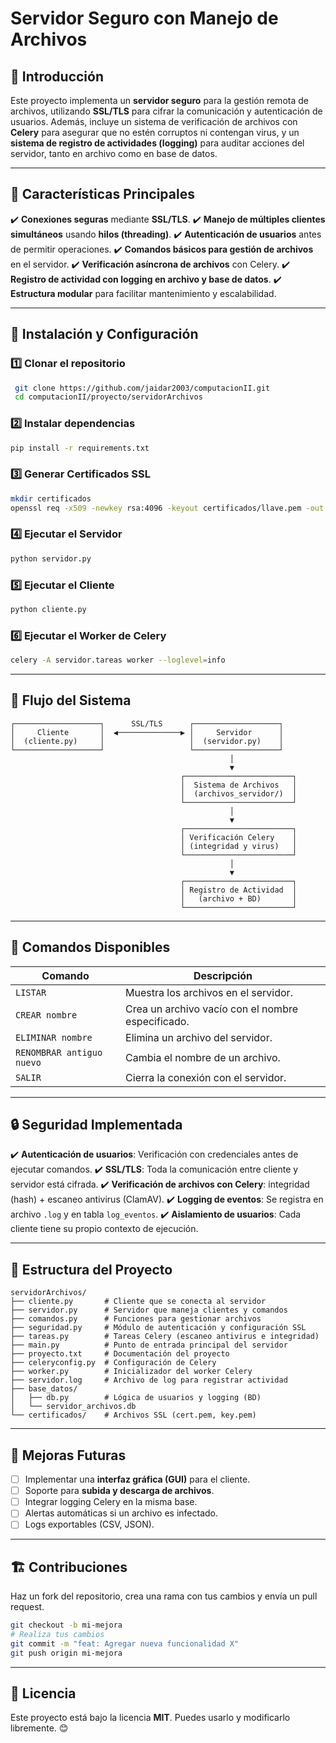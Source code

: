 # Servidor Seguro con Manejo de Archivos

## 📌 Introducción

Este proyecto implementa un **servidor seguro** para la gestión remota de archivos, utilizando **SSL/TLS** para cifrar la comunicación y autenticación de usuarios. Además, incluye un sistema de verificación de archivos con **Celery** para asegurar que no estén corruptos ni contengan virus, y un **sistema de registro de actividades (logging)** para auditar acciones del servidor, tanto en archivo como en base de datos.

---

## 🚀 Características Principales

✔️ **Conexiones seguras** mediante **SSL/TLS**.
✔️ **Manejo de múltiples clientes simultáneos** usando **hilos (threading)**.
✔️ **Autenticación de usuarios** antes de permitir operaciones.
✔️ **Comandos básicos para gestión de archivos** en el servidor.
✔️ **Verificación asíncrona de archivos** con Celery.
✔️ **Registro de actividad con logging en archivo y base de datos**.
✔️ **Estructura modular** para facilitar mantenimiento y escalabilidad.

---

## 🔧 Instalación y Configuración

### 1️⃣ **Clonar el repositorio**

```bash
 git clone https://github.com/jaidar2003/computacionII.git
 cd computacionII/proyecto/servidorArchivos
```

### 2️⃣ **Instalar dependencias**

```bash
pip install -r requirements.txt
```

### 3️⃣ **Generar Certificados SSL**

```bash
mkdir certificados
openssl req -x509 -newkey rsa:4096 -keyout certificados/llave.pem -out certificados/certificado.pem -days 365 -nodes
```

### 4️⃣ **Ejecutar el Servidor**

```bash
python servidor.py
```

### 5️⃣ **Ejecutar el Cliente**

```bash
python cliente.py
```

### 6️⃣ **Ejecutar el Worker de Celery**

```bash
celery -A servidor.tareas worker --loglevel=info
```

---

## 🔄 Flujo del Sistema

```
┌───────────────────┐      SSL/TLS      ┌───────────────────┐
│     Cliente       │  ◀──────────────▶ │     Servidor      │
│  (cliente.py)     │                   │  (servidor.py)    │
└───────────────────┘                   └───────────────────┘
                                                 │
                                                 ▼
                                      ┌────────────────────────┐
                                      │  Sistema de Archivos   │
                                      │  (archivos_servidor/)  │
                                      └────────────────────────┘
                                                 │
                                                 ▼
                                      ┌────────────────────────┐
                                      │ Verificación Celery    │
                                      │ (integridad y virus)   │
                                      └────────────────────────┘
                                                 │
                                                 ▼
                                      ┌────────────────────────┐
                                      │ Registro de Actividad  │
                                      │   (archivo + BD)       │
                                      └────────────────────────┘
```

---

## 📜 Comandos Disponibles

| Comando                   | Descripción                                       |
| ------------------------- | ------------------------------------------------- |
| `LISTAR`                  | Muestra los archivos en el servidor.              |
| `CREAR nombre`            | Crea un archivo vacío con el nombre especificado. |
| `ELIMINAR nombre`         | Elimina un archivo del servidor.                  |
| `RENOMBRAR antiguo nuevo` | Cambia el nombre de un archivo.                   |
| `SALIR`                   | Cierra la conexión con el servidor.               |

---

## 🔒 Seguridad Implementada

✔️ **Autenticación de usuarios**: Verificación con credenciales antes de ejecutar comandos.
✔️ **SSL/TLS**: Toda la comunicación entre cliente y servidor está cifrada.
✔️ **Verificación de archivos con Celery**: integridad (hash) + escaneo antivirus (ClamAV).
✔️ **Logging de eventos**: Se registra en archivo `.log` y en tabla `log_eventos`.
✔️ **Aislamiento de usuarios**: Cada cliente tiene su propio contexto de ejecución.

---

## 📂 Estructura del Proyecto

```
servidorArchivos/
├── cliente.py       # Cliente que se conecta al servidor
├── servidor.py      # Servidor que maneja clientes y comandos
├── comandos.py      # Funciones para gestionar archivos
├── seguridad.py     # Módulo de autenticación y configuración SSL
├── tareas.py        # Tareas Celery (escaneo antivirus e integridad)
├── main.py          # Punto de entrada principal del servidor
├── proyecto.txt     # Documentación del proyecto
├── celeryconfig.py  # Configuración de Celery
├── worker.py        # Inicializador del worker Celery
├── servidor.log     # Archivo de log para registrar actividad
├── base_datos/
│   ├── db.py        # Lógica de usuarios y logging (BD)
│   └── servidor_archivos.db
└── certificados/    # Archivos SSL (cert.pem, key.pem)
```

---

## 🚀 Mejoras Futuras

* [ ] Implementar una **interfaz gráfica (GUI)** para el cliente.
* [ ] Soporte para **subida y descarga de archivos**.
* [ ] Integrar logging Celery en la misma base.
* [ ] Alertas automáticas si un archivo es infectado.
* [ ] Logs exportables (CSV, JSON).

---

## 🏗️ Contribuciones

Haz un fork del repositorio, crea una rama con tus cambios y envía un pull request.

```bash
git checkout -b mi-mejora
# Realiza tus cambios
git commit -m "feat: Agregar nueva funcionalidad X"
git push origin mi-mejora
```

---

## 📝 Licencia

Este proyecto está bajo la licencia **MIT**. Puedes usarlo y modificarlo libremente. 😊
